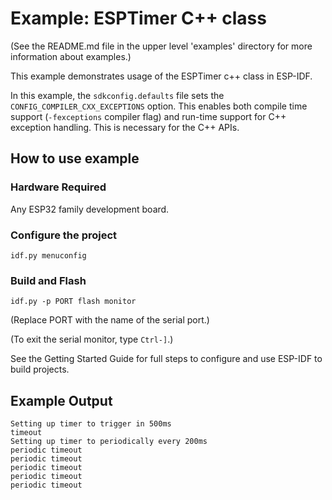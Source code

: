 # Example: ESPTimer C++ class

(See the README.md file in the upper level 'examples' directory for more information about examples.)

This example demonstrates usage of the ESPTimer c++ class in ESP-IDF.

In this example, the `sdkconfig.defaults` file sets the `CONFIG_COMPILER_CXX_EXCEPTIONS` option. 
This enables both compile time support (`-fexceptions` compiler flag) and run-time support for C++ exception handling.
This is necessary for the C++ APIs.

## How to use example

### Hardware Required

Any ESP32 family development board.

### Configure the project

```
idf.py menuconfig
```

### Build and Flash

```
idf.py -p PORT flash monitor
```

(Replace PORT with the name of the serial port.)

(To exit the serial monitor, type ``Ctrl-]``.)

See the Getting Started Guide for full steps to configure and use ESP-IDF to build projects.

## Example Output

```
Setting up timer to trigger in 500ms
timeout
Setting up timer to periodically every 200ms
periodic timeout
periodic timeout
periodic timeout
periodic timeout
periodic timeout

```


